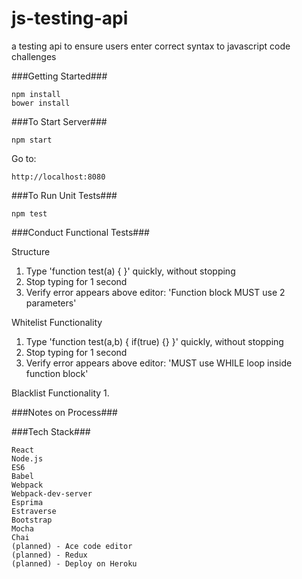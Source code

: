 # js-testing-api
a testing api to ensure users enter correct syntax to javascript code challenges

###Getting Started###

	npm install
    bower install

###To Start Server###

    npm start

Go to:

    http://localhost:8080

###To Run Unit Tests###

    npm test

###Conduct Functional Tests###

Structure
1. Type 'function test(a) { }' quickly, without stopping
2. Stop typing for 1 second
3. Verify error appears above editor: 'Function block MUST use 2 parameters'


Whitelist Functionality
1. Type 'function test(a,b) { if(true) {} }' quickly, without stopping
2. Stop typing for 1 second
3. Verify error appears above editor: 'MUST use WHILE loop inside function block'


Blacklist Functionality
1. 

###Notes on Process###


###Tech Stack###

    React
    Node.js
    ES6
    Babel
    Webpack
    Webpack-dev-server
    Esprima
    Estraverse
    Bootstrap
    Mocha
    Chai
    (planned) - Ace code editor
    (planned) - Redux
    (planned) - Deploy on Heroku